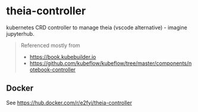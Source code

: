# theia-controller
kubernetes CRD controller to manage theia (vscode alternative) - imagine jupyterhub.


> Referenced mostly from
> - https://book.kubebuilder.io
> - https://github.com/kubeflow/kubeflow/tree/master/components/notebook-controller

## Docker

See https://hub.docker.com/r/e2fyi/theia-controller